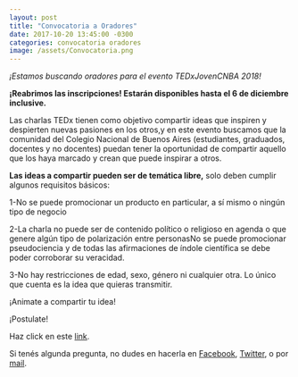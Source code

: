 ```yaml
---
layout: post
title: "Convocatoria a Oradores"
date: 2017-10-20 13:45:00 -0300
categories: convocatoria oradores
image: /assets/Convocatoria.png
---
```


<i>¡Estamos buscando oradores para el evento TEDxJovenCNBA 2018!</i>

<b>¡Reabrimos las inscripciones! Estarán disponibles hasta el 6 de diciembre inclusive.</b>

Las charlas TEDx tienen como objetivo compartir ideas que inspiren y despierten nuevas pasiones en los otros,y en este evento buscamos que la comunidad del Colegio Nacional de Buenos Aires (estudiantes, graduados, docentes y no docentes) puedan tener la oportunidad de compartir aquello que los haya marcado y crean que puede inspirar a otros.

<b>Las ideas a compartir pueden ser de temática libre,</b> solo deben cumplir algunos requisitos básicos:

1-No se puede promocionar un producto en particular, a sí mismo o ningún tipo de negocio

2-La charla no puede ser de contenido político o religioso en agenda o que genere algún tipo de polarización entre personasNo se puede promocionar pseudociencia y de todas las afirmaciones de índole científica se debe poder corroborar su veracidad. 

3-No hay restricciones de edad, sexo, género ni cualquier otra. Lo único que cuenta es la idea que quieras transmitir. 


¡Animate a compartir tu idea! 

¡Postulate!

Haz click en este [link](https://goo.gl/forms/Hxclv4bgxbAKOjov2).

Si tenés algunda pregunta, no dudes en hacerla en [Facebook](https://www.facebook.com/TEDxJovenCNBA/), [Twitter](https://twitter.com/TEDxJovenCNBA), o por [mail](http://www.tedxcnba.com/contacto/).
